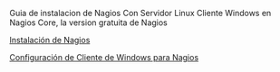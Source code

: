 Guia de instalacion de Nagios
Con Servidor Linux
Cliente Windows en Nagios Core, la version gratuita de Nagios

[Instalación de Nagios]([https://github.com/tomasatf00c/Nagios/blob/main/Instalaci%C3%B3n.md](https://tomasatf00c.github.io/Nagios/))

[Configuración de Cliente de Windows para Nagios](https://github.com/tomasatf00c/Nagios)

